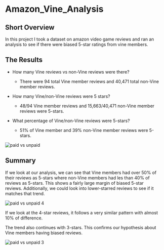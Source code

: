 # Amazon_Vine_Analysis

## Short Overview
In this project I took a dataset on amazon video game reviews and ran an analysis to see if there were biased 5-star ratings from vine members.

## The Results

- How many Vine reviews vs non-Vine reviews were there?
  - There were 94 total Vine member reviews and 40,471 total non-Vine member reviews.
  
- How many Vine/non-Vine reviews were 5 stars?
  - 48/94 Vine member reviews and 15,663/40,471 non-Vine member reviews were 5-stars.
 
- What percentage of Vine/non-Vine reviews were 5-stars?
  - 51% of Vine member and 39% non-Vine member reviews were 5-stars.
  
![paid vs unpaid](https://user-images.githubusercontent.com/19378130/189505905-f22bd99e-9ba4-4f72-98ae-3bcbf0b4739f.PNG)


## Summary

If we look at our analysis, we can see that Vine members had over 50% of their reviews as 5-stars where non-Vine members had les than 40% of reviews as 5-stars.
This shows a fairly large margin of biased 5-star reviews. Additionally, we could look into lower-starred reviews to see if it matches that trend.

![paid vs unpaid 4](https://user-images.githubusercontent.com/19378130/189506251-51fe64bd-47c1-41d8-9585-f282b87d44eb.PNG)


If we look at the 4-star reviews, it follows a very similar pattern with almost 10% of difference. 

The trend also continues with 3-stars. This confirms our hypothesis about Vine members having biased reviews.

![paid vs unpaid 3](https://user-images.githubusercontent.com/19378130/189506284-7a610956-d44e-4a86-96e6-e2db8a0e66cf.PNG)

